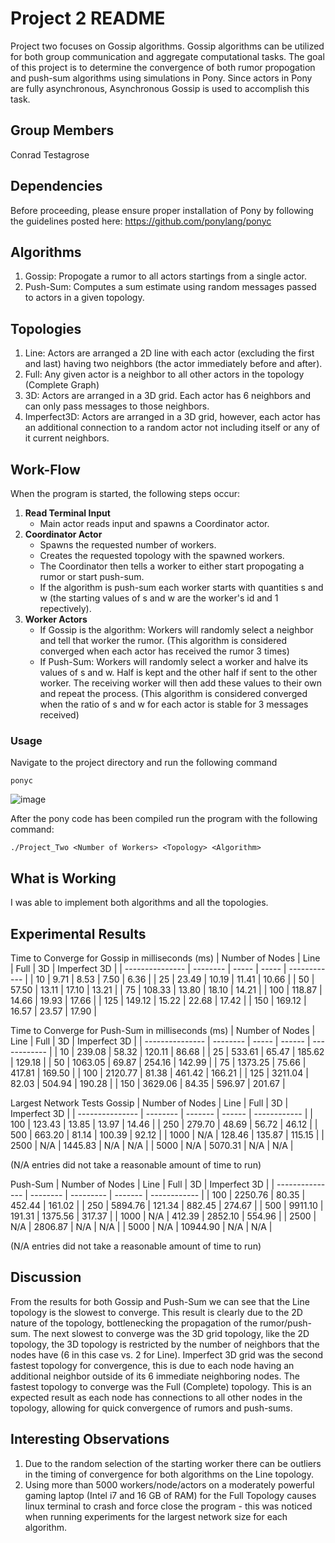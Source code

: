 # Project 2 README
Project two focuses on Gossip algorithms. Gossip algorithms can be utilized for both group communication and aggregate computational tasks. The goal of this project is to determine the convergence of both rumor propogation and push-sum algorithms using simulations in Pony. Since actors in Pony are fully asynchronous, Asynchronous Gossip is used to accomplish this task.

## Group Members
Conrad Testagrose

## Dependencies
Before proceeding, please ensure proper installation of Pony by following the guidelines posted here: https://github.com/ponylang/ponyc

## Algorithms
1. Gossip: Propogate a rumor to all actors startings from a single actor.
2. Push-Sum: Computes a sum estimate using random messages passed to actors in a given topology.

## Topologies
1. Line: Actors are arranged a 2D line with each actor (excluding the first and last) having two neighbors (the actor immediately before and after).
2. Full: Any given actor is a neighbor to all other actors in the topology (Complete Graph)
3. 3D: Actors are arranged in a 3D grid. Each actor has 6 neighbors and can only pass messages to those neighbors.
4. Imperfect3D: Actors are arranged in a 3D grid, however, each actor has an additional connection to a random actor not including itself or any of it current neighbors. 

## Work-Flow
When the program is started, the following steps occur:

1. **Read Terminal Input**
   - Main actor reads input and spawns a Coordinator actor.
3. **Coordinator Actor**
    - Spawns the requested number of workers.
    - Creates the requested topology with the spawned workers.
    - The Coordinator then tells a worker to either start propogating a rumor or start push-sum.
    - If the algorithm is push-sum each worker starts with quantities s and w (the starting values of s and w are the worker's id and 1 repectively).
4. **Worker Actors**
    - If Gossip is the algorithm: Workers will randomly select a neighbor and tell that worker the rumor. (This algorithm is considered converged when each actor has received the rumor 3 times)
    - If Push-Sum: Workers will randomly select a worker and halve its values of s and w. Half is kept and the other half if sent to the other worker. The receiving worker will then add these values to their own and repeat the process. (This algorithm is considered converged when the ratio of s and w for each actor is stable for 3 messages received)

### Usage
Navigate to the project directory and run the following command
```
ponyc
```

![image]()


After the pony code has been compiled run the program with the following command:
```
./Project_Two <Number of Workers> <Topology> <Algorithm>
```

## What is Working
I was able to implement both algorithms and all the topologies.


## Experimental Results
Time to Converge for Gossip in milliseconds (ms)
| Number of Nodes | Line     | Full  | 3D    | Imperfect 3D |
| --------------- | -------- | ----- | ----- | ------------ |
| 10              | 9.71     | 8.53  |	7.50  |	6.36        |
| 25              | 23.49    | 10.19 |	11.41 |	10.66       |
| 50              | 57.50    | 13.11 |	17.10 |	13.21       |
| 75              | 108.33   | 13.80 |	18.10 |	14.21       |
| 100             | 118.87   | 14.66 |	19.93 |	17.66       |
| 125             | 149.12   | 15.22 |	22.68 |	17.42       |
| 150             | 169.12   | 16.57 |	23.57 |	17.90       |

Time to Converge for Push-Sum in milliseconds (ms)
| Number of Nodes | Line     | Full  | 3D     | Imperfect 3D |
| --------------- | -------- | ----- | ------ | ------------ |
| 10              | 239.08	  | 58.32 | 120.11 |	86.68        |
| 25              | 533.61	  | 65.47 |	185.62 |	129.18       |
| 50              | 1063.05  | 69.87 |	254.16 |	142.99       |
| 75              | 1373.25  | 75.66 |	417.81 |	169.50       |
| 100             | 2120.77  | 81.38 |	461.42 |	166.21       |
| 125             | 3211.04  | 82.03 |	504.94 |	190.28       |
| 150             | 3629.06  | 84.35 |	596.97 |	201.67       |

Largest Network Tests
Gossip
| Number of Nodes | Line     | Full    | 3D     | Imperfect 3D |
| --------------- | -------- | ------- | ------ | ------------ |
| 100             | 123.43   | 13.85   |	13.97  |	14.46       |
| 250             | 279.70   | 48.69   |	56.72  |	46.12       |
| 500             | 663.20   | 81.14   |	100.39 |	92.12       |
| 1000            | N/A      | 128.46  |	135.87 |	115.15      |
| 2500            | N/A      | 1445.83 |  N/A    |	N/A         |
| 5000            | N/A      | 5070.31 |	N/A    |	N/A         |

(N/A entries did not take a reasonable amount of time to run)

Push-Sum
| Number of Nodes | Line     | Full      | 3D      | Imperfect 3D |
| --------------- | -------- | --------- | ------- | ------------ |
| 100             | 2250.76  | 80.35     | 452.44  |	161.02      |
| 250             | 5894.76  | 121.34    | 882.45  |	274.67      |
| 500             | 9911.10  | 191.31    | 1375.56 |	317.37      |
| 1000            | N/A      | 412.39    | 2852.10 |	554.96      |
| 2500            | N/A      | 2806.87   | N/A     |	N/A         |
| 5000            | N/A      | 10944.90 | N/A     |	N/A         |

(N/A entries did not take a reasonable amount of time to run)

## Discussion
From the results for both Gossip and Push-Sum we can see that the Line topology is the slowest to converge. This result is clearly due to the 2D nature of the topology, bottlenecking the propagation of the rumor/push-sum. The next slowest to converge was the 3D grid topology, like the 2D topology, the 3D topology is restricted by the number of neighbors that the nodes have (6 in this case vs. 2 for Line). Imperfect 3D grid was the second fastest topology for convergence, this is due to each node having an additional neighbor outside of its 6 immediate neighboring nodes. The fastest topology to converge was the Full (Complete) topology. This is an expected result as each node has connections to all other nodes in the topology, allowing for quick convergence of rumors and push-sums. 

## Interesting Observations
1. Due to the random selection of the starting worker there can be outliers in the timing of convergence for both algorithms on the Line topology.
2. Using more than 5000 workers/node/actors on a moderately powerful gaming laptop (Intel i7 and 16 GB of RAM) for the Full Topology causes linux terminal to crash and force close the program - this was noticed when running experiments for the largest network size for each algorithm.

